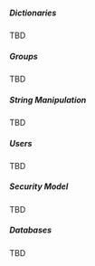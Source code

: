 ##### Dictionaries
TBD

##### Groups
TBD

##### String Manipulation
TBD

##### Users
TBD

##### Security Model
TBD

##### Databases
TBD
